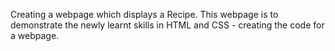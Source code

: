 Creating a webpage which displays a Recipe.
This webpage is to demonstrate the newly learnt skills in HTML and CSS - creating the code for a webpage.